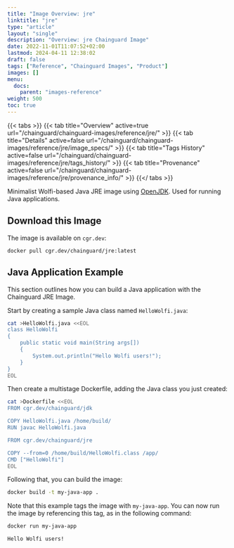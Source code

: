```yaml
---
title: "Image Overview: jre"
linktitle: "jre"
type: "article"
layout: "single"
description: "Overview: jre Chainguard Image"
date: 2022-11-01T11:07:52+02:00
lastmod: 2024-04-11 12:38:02
draft: false
tags: ["Reference", "Chainguard Images", "Product"]
images: []
menu: 
  docs: 
    parent: "images-reference"
weight: 500
toc: true
---
```


{{< tabs >}}
{{< tab title="Overview" active=true url="/chainguard/chainguard-images/reference/jre/" >}}
{{< tab title="Details" active=false url="/chainguard/chainguard-images/reference/jre/image_specs/" >}}
{{< tab title="Tags History" active=false url="/chainguard/chainguard-images/reference/jre/tags_history/" >}}
{{< tab title="Provenance" active=false url="/chainguard/chainguard-images/reference/jre/provenance_info/" >}}
{{</ tabs >}}



<!--overview:start-->
Minimalist Wolfi-based Java JRE image using [OpenJDK](https://openjdk.org/projects/jdk/). Used for running Java applications.
<!--overview:end-->

## Download this Image

The image is available on `cgr.dev`:

```
docker pull cgr.dev/chainguard/jre:latest
```


<!--body:start-->
## Java Application Example

This section outlines how you can build a Java application with the Chainguard JRE Image.

Start by creating a sample Java class named `HelloWolfi.java`:

```sh
cat >HelloWolfi.java <<EOL
class HelloWolfi
{
    public static void main(String args[])
    {
        System.out.println("Hello Wolfi users!");
    }
}
EOL
```

Then create a multistage Dockerfile, adding the Java class you just created:

```sh
cat >Dockerfile <<EOL
FROM cgr.dev/chainguard/jdk

COPY HelloWolfi.java /home/build/
RUN javac HelloWolfi.java

FROM cgr.dev/chainguard/jre

COPY --from=0 /home/build/HelloWolfi.class /app/
CMD ["HelloWolfi"]
EOL
```

Following that, you can build the image:

```sh
docker build -t my-java-app .
```

Note that this example tags the image with `my-java-app`. You can now run the image by referencing this tag, as in the following command:

```sh
docker run my-java-app
```
```
Hello Wolfi users!
```
<!--body:end-->

